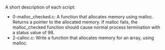 A short description of each script:
+ 0-malloc_checked.c: A function that allocates memory using malloc. Returns a pointer to the allocated memory. If malloc fails, the malloc_checked function should cause normal process termination with a status value of 98.
+ 2-calloc.c: Write a function that allocates memory for an array, using malloc.
